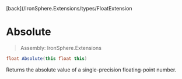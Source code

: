 ﻿

[back](/IronSphere.Extensions/types/FloatExtension

# Absolute

> Assembly: IronSphere.Extensions

```csharp
float Absolute(this float this)
```

Returns the absolute value of a single-precision floating-point number.

 